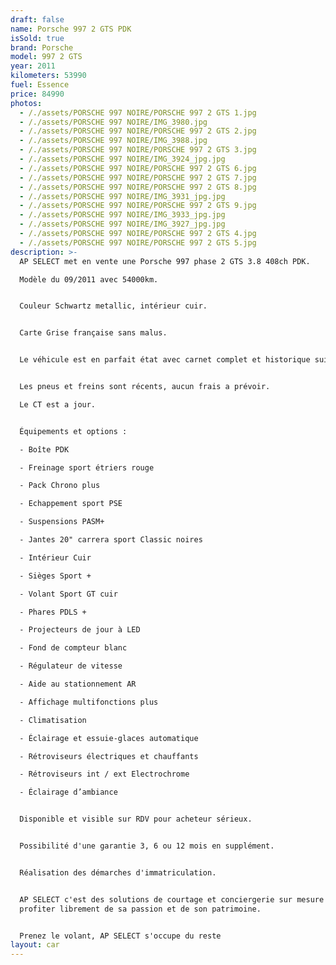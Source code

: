 ```yaml
---
draft: false
name: Porsche 997 2 GTS PDK
isSold: true
brand: Porsche
model: 997 2 GTS
year: 2011
kilometers: 53990
fuel: Essence
price: 84990
photos:
  - /./assets/PORSCHE 997 NOIRE/PORSCHE 997 2 GTS 1.jpg
  - /./assets/PORSCHE 997 NOIRE/IMG_3980.jpg
  - /./assets/PORSCHE 997 NOIRE/PORSCHE 997 2 GTS 2.jpg
  - /./assets/PORSCHE 997 NOIRE/IMG_3988.jpg
  - /./assets/PORSCHE 997 NOIRE/PORSCHE 997 2 GTS 3.jpg
  - /./assets/PORSCHE 997 NOIRE/IMG_3924_jpg.jpg
  - /./assets/PORSCHE 997 NOIRE/PORSCHE 997 2 GTS 6.jpg
  - /./assets/PORSCHE 997 NOIRE/PORSCHE 997 2 GTS 7.jpg
  - /./assets/PORSCHE 997 NOIRE/PORSCHE 997 2 GTS 8.jpg
  - /./assets/PORSCHE 997 NOIRE/IMG_3931_jpg.jpg
  - /./assets/PORSCHE 997 NOIRE/PORSCHE 997 2 GTS 9.jpg
  - /./assets/PORSCHE 997 NOIRE/IMG_3933_jpg.jpg
  - /./assets/PORSCHE 997 NOIRE/IMG_3927_jpg.jpg
  - /./assets/PORSCHE 997 NOIRE/PORSCHE 997 2 GTS 4.jpg
  - /./assets/PORSCHE 997 NOIRE/PORSCHE 997 2 GTS 5.jpg
description: >-
  AP SELECT met en vente une Porsche 997 phase 2 GTS 3.8 408ch PDK.

  Modèle du 09/2011 avec 54000km.


  Couleur Schwartz metallic, intérieur cuir.


  Carte Grise française sans malus.


  Le véhicule est en parfait état avec carnet complet et historique suivi.


  Les pneus et freins sont récents, aucun frais a prévoir.

  Le CT est a jour.


  Équipements et options :

  - Boîte PDK

  - Freinage sport étriers rouge

  - Pack Chrono plus

  - Echappement sport PSE

  - Suspensions PASM+

  - Jantes 20" carrera sport Classic noires

  - Intérieur Cuir

  - Sièges Sport +

  - Volant Sport GT cuir

  - Phares PDLS +

  - Projecteurs de jour à LED

  - Fond de compteur blanc

  - Régulateur de vitesse

  - Aide au stationnement AR

  - Affichage multifonctions plus

  - Climatisation

  - Éclairage et essuie-glaces automatique

  - Rétroviseurs électriques et chauffants

  - Rétroviseurs int / ext Electrochrome

  - Éclairage d’ambiance


  Disponible et visible sur RDV pour acheteur sérieux.


  Possibilité d'une garantie 3, 6 ou 12 mois en supplément.


  Réalisation des démarches d'immatriculation.


  AP SELECT c'est des solutions de courtage et conciergerie sur mesure pour
  profiter librement de sa passion et de son patrimoine.


  Prenez le volant, AP SELECT s'occupe du reste
layout: car
---
```


